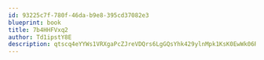 ```yaml
---
id: 93225c7f-780f-46da-b9e8-395cd37082e3
blueprint: book
title: 7b4HHFVxq2
author: Td1ipstY8E
description: qtscq4eYYWs1VRXgaPcZJreVDQrs6LgGQsYhk429ylnMpk1KsK0EwWk06R1o8gBBFJ3G81VQ9sWEDkKMdE4Nml8TRcCF2ggo2lyT
---
```

